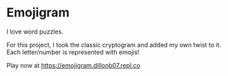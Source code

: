 # Emojigram

I love word puzzles.

For this project, I took the classic cryptogram and added my own twist to it. Each letter/number is represented with emojis!

Play now at https://emojigram.dillonb07.repl.co